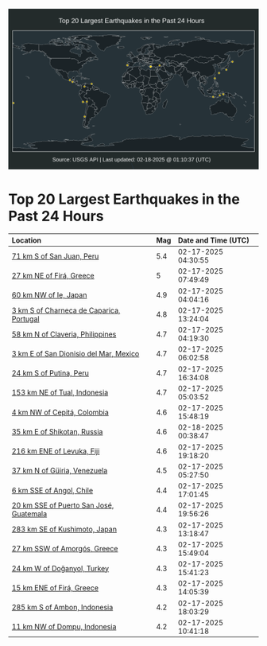![Map](./map.png)

# Top 20 Largest Earthquakes in the Past 24 Hours

| Location | Mag | Date and Time (UTC) |
|:---|:---|:---|
| [71 km S of San Juan, Peru](https://earthquake.usgs.gov/earthquakes/eventpage/us7000pe6v) | 5.4 | 02-17-2025 04:30:55 |
| [27 km NE of Firá, Greece](https://earthquake.usgs.gov/earthquakes/eventpage/us7000pe7k) | 5 | 02-17-2025 07:49:49 |
| [60 km NW of Ie, Japan](https://earthquake.usgs.gov/earthquakes/eventpage/us7000pe6n) | 4.9 | 02-17-2025 04:04:16 |
| [3 km S of Charneca de Caparica, Portugal](https://earthquake.usgs.gov/earthquakes/eventpage/us7000pe8k) | 4.8 | 02-17-2025 13:24:04 |
| [58 km N of Claveria, Philippines](https://earthquake.usgs.gov/earthquakes/eventpage/us7000pe6s) | 4.7 | 02-17-2025 04:19:30 |
| [3 km E of San Dionisio del Mar, Mexico](https://earthquake.usgs.gov/earthquakes/eventpage/us7000pe75) | 4.7 | 02-17-2025 06:02:58 |
| [24 km S of Putina, Peru](https://earthquake.usgs.gov/earthquakes/eventpage/us7000pe99) | 4.7 | 02-17-2025 16:34:08 |
| [153 km NE of Tual, Indonesia](https://earthquake.usgs.gov/earthquakes/eventpage/us7000pe6y) | 4.7 | 02-17-2025 05:03:52 |
| [4 km NW of Cepitá, Colombia](https://earthquake.usgs.gov/earthquakes/eventpage/us7000pe90) | 4.6 | 02-17-2025 15:48:19 |
| [35 km E of Shikotan, Russia](https://earthquake.usgs.gov/earthquakes/eventpage/us7000peem) | 4.6 | 02-18-2025 00:38:47 |
| [216 km ENE of Levuka, Fiji](https://earthquake.usgs.gov/earthquakes/eventpage/us7000pebj) | 4.6 | 02-17-2025 19:18:20 |
| [37 km N of Güiria, Venezuela](https://earthquake.usgs.gov/earthquakes/eventpage/us7000pe71) | 4.5 | 02-17-2025 05:27:50 |
| [6 km SSE of Angol, Chile](https://earthquake.usgs.gov/earthquakes/eventpage/us7000pe9i) | 4.4 | 02-17-2025 17:01:45 |
| [20 km SSE of Puerto San José, Guatemala](https://earthquake.usgs.gov/earthquakes/eventpage/us7000pebq) | 4.4 | 02-17-2025 19:56:26 |
| [283 km SE of Kushimoto, Japan](https://earthquake.usgs.gov/earthquakes/eventpage/us7000pe8i) | 4.3 | 02-17-2025 13:18:47 |
| [27 km SSW of Amorgós, Greece](https://earthquake.usgs.gov/earthquakes/eventpage/us7000pe91) | 4.3 | 02-17-2025 15:49:04 |
| [24 km W of Doğanyol, Turkey](https://earthquake.usgs.gov/earthquakes/eventpage/us7000pe8y) | 4.3 | 02-17-2025 15:41:23 |
| [15 km ENE of Firá, Greece](https://earthquake.usgs.gov/earthquakes/eventpage/us7000pe8q) | 4.3 | 02-17-2025 14:05:39 |
| [285 km S of Ambon, Indonesia](https://earthquake.usgs.gov/earthquakes/eventpage/us7000peb1) | 4.2 | 02-17-2025 18:03:29 |
| [11 km NW of Dompu, Indonesia](https://earthquake.usgs.gov/earthquakes/eventpage/us7000pe87) | 4.2 | 02-17-2025 10:41:18 |
